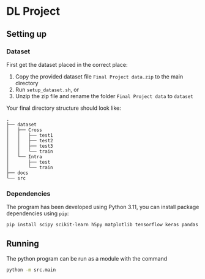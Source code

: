 # DL Project

## Setting up

### Dataset

First get the dataset placed in the correct place:

1. Copy the provided dataset file `Final Project data.zip` to the main directory
2. Run `setup_dataset.sh`, or
3. Unzip the zip file and rename the folder `Final Project data` to `dataset`

Your final directory structure should look like:

```
.
├── dataset
│   ├── Cross
│   │   ├── test1
│   │   ├── test2
│   │   ├── test3
│   │   └── train
│   └── Intra
│       ├── test
│       └── train
├── docs
└── src
```

### Dependencies

The program has been developed using Python 3.11, you can install package dependencies using `pip`:

```sh
pip install scipy scikit-learn h5py matplotlib tensorflow keras pandas
```

## Running

The python program can be run as a module with the command

```sh
python -m src.main
```
